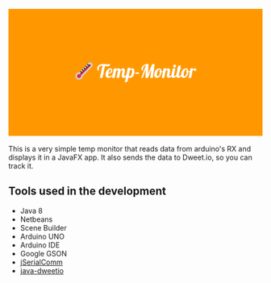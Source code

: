 ![banner of temp monitor](img/banner.png)

This is a very simple temp monitor that reads data from arduino's RX and
displays it in a JavaFX app. It also sends the data to Dweet.io, so you can
track it.

## Tools used in the development
 * Java 8
 * Netbeans
 * Scene Builder
 * Arduino UNO
 * Arduino IDE
 * Google GSON
 * [jSerialComm](https://github.com/Fazecast/jSerialComm)
 * [java-dweetio](https://github.com/kbakhit/java-dweetio)